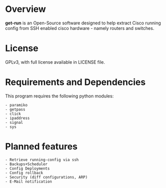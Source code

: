 # Overview #

**get-run** is an Open-Source software designed to help extract Cisco running 
config from SSH enabled cisco hardware - namely routers and switches.

# License #

GPLv3, with full license available in LICENSE file.

# Requirements and Dependencies #

This program requires the following python modules:

    - paramiko
    - getpass
    - click
    - ipaddress
    - signal
    - sys

# Planned features # 

	- Retrieve running-config via ssh
	- Backups+Scheduler
	- Config Deployments
	- Config rollback
	- Security (diff configurations, ARP)
	- E-Mail notification
